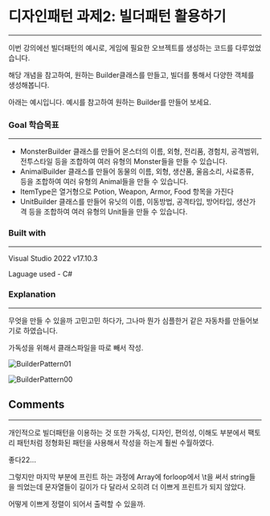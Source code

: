 # 디자인패턴 과제2: 빌더패턴 활용하기

---

이번 강의에선 빌더패턴의 예시로, 게임에 필요한 오브젝트를 생성하는 코드를 다루었었습니다. 

해당 개념을 참고하여, 원하는 Builder클래스를 만들고, 빌더를 통해서 다양한 객체를 생성해봅니다. 

아래는 예시입니다. 예시를 참고하여 원하는 Builder를 만들어 보세요.

### Goal 학습목표

---

- MonsterBuilder 클래스를 만들어 몬스터의 이름, 외형, 전리품, 경험치, 공격범위, 전투스타일 등을 조합하여 여러 유형의 Monster들을 만들 수 있습니다.
- AnimalBuilder 클래스를 만들어 동물의 이름, 외형, 생산품, 울음소리, 사료종류, 등을 조합하여 여러 유형의 Animal들을 만들 수 있습니다.
- ItemType은 열거형으로 Potion, Weapon, Armor, Food 항목을 가진다
- UnitBuilder 클래스를 만들어 유닛의 이름, 이동방법, 공격타입, 방어타입, 생산가격 등을 조합하여 여러 유형의 Unit들을 만들 수 있습니다.


### Built with

---

Visual Studio 2022 v17.10.3

Laguage used - C#

### Explanation

---

무엇을 만들 수 있을까 고민고민 하다가, 그나마 뭔가 심플한거 같은 자동차를 만들어보기로 하였습니다.


가독성을 위해서 클래스파일을 따로 빼서 작성.

![BuilderPattern01](https://github.com/user-attachments/assets/4c1782c8-b17e-4dfd-ac34-b6e0a83b1684)

![BuilderPattern00](https://github.com/user-attachments/assets/dab8bdd4-c848-424e-96c5-d62e271c33ca)


## Comments

---

개인적으로 빌더패턴을 이용하는 것 또한 가독성, 디자인, 편의성, 이해도 부분에서 팩토리 패턴처럼 정형화된 패턴을  사용해서 작성을 하는게 훨씬 수월하였다.

좋다22...

그렇지만 마지막 부분에 프린트 하는 과정에 Array에 forloop에서 \t을 써서 string들을 띄었는데 문자열들이 길이가 다 달라서 오히려 더 이쁘게 프린트가 되지 않았다. 

어떻게 이쁘게 정렬이 되어서 출력할 수 있을까.
